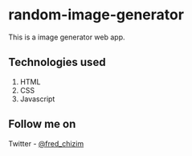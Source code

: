 # random-image-generator
This is a image generator web app.

## Technologies used
1. HTML
2. CSS
3. Javascript


## Follow me on

Twitter - [@fred_chizim](https://www.twitter.com/fred_chizim "Fred")

